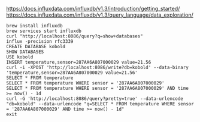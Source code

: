 https://docs.influxdata.com/influxdb/v1.3/introduction/getting_started/
https://docs.influxdata.com/influxdb/v1.3/query_language/data_exploration/

```
brew install influxdb
brew services start influxdb
curl "http://localhost:8086/query?q=show+databases"
influx -precision rfc3339
CREATE DATABASE kobold
SHOW DATABASES
USE kobold
INSERT temperature,sensor=287AA6A807000029 value=21.56
curl -i -XPOST 'http://localhost:8086/write?db=kobold' --data-binary 'temperature,sensor=287AA6A807000029 value=21.56'
SELECT * FROM temperature
SELECT * FROM temperature WHERE sensor = '287AA6A807000029'
SELECT * FROM temperature WHERE sensor = '287AA6A807000029' AND time >= now() - 1d
curl -G 'http://localhost:8086/query?pretty=true' --data-urlencode "db=kobold" --data-urlencode "q=SELECT * FROM temperature WHERE sensor = '287AA6A807000029' AND time >= now() - 1d"
exit
```
